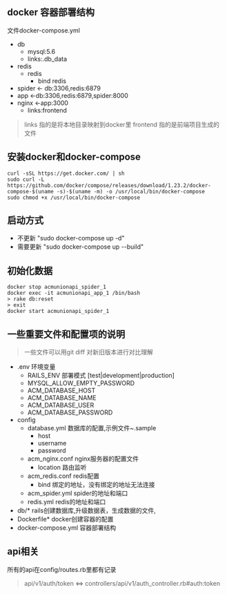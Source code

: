 
## docker 容器部署结构
文件docker-compose.yml
* db
  + mysql:5.6
  + links:.db_data
* redis
  + redis
    - bind redis
* spider <- db:3306,redis:6879
* app <-db:3306,redis:6879,spider:8000
* nginx <-app:3000
  + links:frontend

> links 指的是将本地目录映射到docker里
> frontend 指的是前端项目生成的文件

## 安装docker和docker-compose
```
curl -sSL https://get.docker.com/ | sh
sudo curl -L https://github.com/docker/compose/releases/download/1.23.2/docker-compose-$(uname -s)-$(uname -m) -o /usr/local/bin/docker-compose
sudo chmod +x /usr/local/bin/docker-compose
```

## 启动方式
* 不更新 "sudo docker-compose up -d"
* 需要更新 "sudo docker-compose up --build"

## 初始化数据
```
docker stop acmunionapi_spider_1
docker exec -it acmunionapi_app_1 /bin/bash
> rake db:reset
> exit
docker start acmunionapi_spider_1
```
## 一些重要文件和配置项的说明
> 一些文件可以用git diff 对新旧版本进行对比理解
- .env 环境变量
  + RAILS_ENV 部署模式 [test|development|production]
  + MYSQL_ALLOW_EMPTY_PASSWORD
  + ACM_DATABASE_HOST
  + ACM_DATABASE_NAME
  + ACM_DATABASE_USER
  + ACM_DATABASE_PASSWORD
- config
  * database.yml 数据库的配置,示例文件~.sample
    + host
    + username
    + password
  * acm_nginx.conf nginx服务器的配置文件
    + location 路由监听
  * acm_redis.conf redis配置
    + bind 绑定的地址，没有绑定的地址无法连接
  * acm_spider.yml spider的地址和端口
  * redis.yml redis的地址和端口
- db/* rails创建数据库,升级数据表，生成数据的文件,
- Dockerfile* docker创建容器的配置
- docker-compose.yml 容器部署结构 

## api相关
所有的api在config/routes.rb里都有记录
> api/v1/auth/token <=> controllers/api/v1/auth_controller.rb#auth:token
